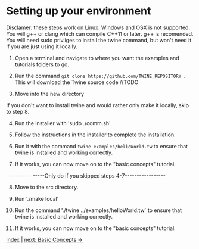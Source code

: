 
# Setting up your environment

Disclamer: these steps work on Linux. Windows and OSX is not supported.
You will g++ or clang which can compile C++11 or later. g++ is recomended. 
You will need sudo privliges to install the twine command, but won't need it if you are just using it locally.

1. Open a terminal and navigate to where you want the examples and tutorials folders to go.

2. Run the command `git clone https://github.com/TWINE_REPOSITORY `. This will download the Twine source code //TODO

3. Move into the new directory


If you don't want to install twine and would rather only make it locally, skip to step 8.


4. Run the installer with 'sudo ./comm.sh'

5. Follow the instructions in the installer to complete the installation. 

6. Run it with the command `twine examples/helloWorld.tw` to ensure that twine is installed and working correctly.

7. If it works, you can now move on to the "basic concepts" tutorial.

----------------Only do if you skipped steps 4-7-----------------

8. Move to the src directory.

8. Run './make local'

10. Run the command './twine ../examples/helloWorld.tw` to ensure that twine is installed and working correctly.

11. If it works, you can now move on to the "basic concepts" tutorial.


[index](index.md) | [next: Basic Concepts ->](1_basic_concepts.md)


